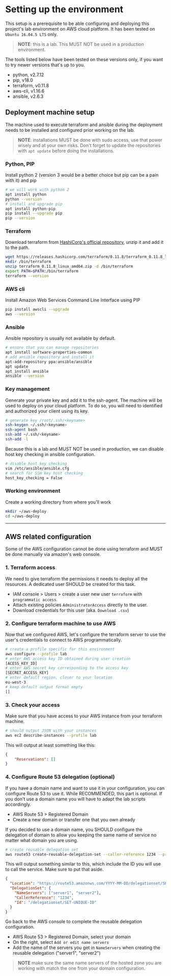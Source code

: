 # Setting up the environment

This setup is a prerequisite to be able configuring and deploying this project's lab environment on AWS cloud platform. It has been tested on `Ubuntu 16.04.5 LTS` only.

> __NOTE__: this is a lab. This MUST NOT be used in a production environment.

The tools listed below have been tested on these versions only, if you want to try newer versions that's up to you.

* python, v2.7.12
* pip, v18.0
* terraform, v0.11.8
* aws-cli, v1.16.6
* ansible, v2.6.3

## Deployment machine setup

The machine used to execute terraform and ansible during the deployment needs to be installed and configured prior working on the lab.

> __NOTE__: installations MUST be done with sudo access, use that power wisely and at your own risks. Don't forget to update the repositories with `apt update` before doing the installations.

### Python, PIP

Install python 2 (version 3 would be a better choice but pip can be a pain with it) and pip

``` sh
# we will work with python 2
apt install python
python --version
# install and upgrade pip
apt install python-pip
pip install --upgrade pip
pip --version
```

### Terraform

Download terraform from [HashiCorp's official repository](https://www.terraform.io/downloads.html), unzip it and add it to the path. 

``` sh
wget https://releases.hashicorp.com/terraform/0.11.8/terraform_0.11.8_linux_amd64.zip
mkdir /bin/terraform
unzip terraform_0.11.8_linux_amd64.zip -d /bin/terraform
export PATH=$PATH:/bin/terraform
terraform --version
```

### AWS cli
Install Amazon Web Services Command Line Interface using PIP

``` sh
pip install awscli --upgrade
aws --version
```

### Ansible
Ansible repository is usually not available by default.

``` sh
# ensure that you can manage repositories
apt install software-properties-common
# add ansible repository and install it
apt-add-repository ppa:ansible/ansible
apt update
apt install ansible
ansible --version
```

### Key management

Generate your private key and add it to the ssh-agent.
The machine will be used to deploy on your cloud platform. To do so, you will need to identified and authorized your client using its key. 

``` sh
# generate key /root/.ssh/<keyname>
ssh-keygen ~/.ssh/<keyname>
ssh-agent bash
ssh-add ~/.ssh/<keyname>
ssh-add -l
```

Because this is a lab and MUST NOT be used in production, we can disable host key checking in ansible configuration.

``` sh
# disable host key checking
vim /etc/ansible/ansible.cfg
# search for SSH key host checking
host_key_checking = False
``` 

### Working environment

Create a working directory from where you'll work

``` sh
mkdir ~/aws-deploy
cd ~/aws-deploy
```

***

## AWS related configuration
Some of the AWS configuration cannot be done using terraform and MUST be done manually via amazon's web console.

### 1. Terraform access
We need to give terraform the permissions it needs to deploy all the resources. A dedicated user SHOULD be created for this task.

* IAM console > Users > create a user new user `terraform` with `programmatic access`.
* Attach existing policies `AdministratorAccess` directly to the user.
* Download credentials for this user (aka. `Download .csv`)

### 2. Configure terraform machine to use AWS
Now that we configured AWS, let's configure the terraform server to use the user's credentials to connect to AWS programmatically.

``` sh
# create a profile specific for this environment
aws configure --profile lab
# enter AWS access key ID obtained during user creation
[ACESS_KEY_ID]
# enter AWS secret key corresponding to the access key
[SECRET_ACCESS_KEY]
# enter default region, closer to your location
eu-west-3
# keep default output format empty
[]
```

### 3. Check your access 
Make sure that you have access to your AWS instance from your terraform machine.

``` sh
# should output JSON with your instances
aws ec2 describe-instances --profile lab
```

This will output at least something like this:
``` json
{
    "Reservations": []
}
```

### 4. Configure Route 53 delegation (optional)
If you have a domain name and want to use it in your configuration, you can configure Route 53 to use it. While RECOMMENDED, this part is optional. If you don't use a domain name you will have to adapt the lab scripts accordingly.

* AWS Route 53 > Registered Domain
* Create a new domain or transfer one that you own already

If you decided to use a domain name, you SHOULD configure the delegation of domain to allow you keeping the same name of service no matter what domain you are using.

``` sh
# create reusable delegation set
aws route53 create-reusable-delegation-set --caller-reference 1234 --profile lab
```

This will output something similar to this, which include the ID you will use to call the service. Make sure to put that aside.
``` json
{
  "Location": "https://route53.amazonws.com/YYYY-MM-DD/delegationset/SET-UNIQUE-ID",
  "DelegationSet": {
    "NameServers": ["server1", "server2"],
    "CallerReference": "1234",
    "Id": "/delegationset/SET-UNIQUE-ID"
  }
}
```

Go back to the AWS console to complete the reusable delegation configuration.

* AWS Route 53 > Registered Domain, select your domain
* On the right, select `Add or edit name servers`
* Add the name of the servers you get in `NameServers` when creating the reusable delegation ("server1", "server2")

> __NOTE__ make sure the same name servers of the hosted zone you are working with match the one from your domain configuration.